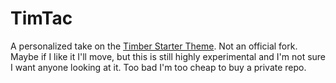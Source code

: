 
# TimTac

A personalized take on the [Timber Starter Theme](https://github.com/timber/starter-theme). Not an official fork. Maybe if I like it I'll move, but this is still highly experimental and I'm not sure I want anyone looking at it. Too bad I'm too cheap to buy a private repo.
